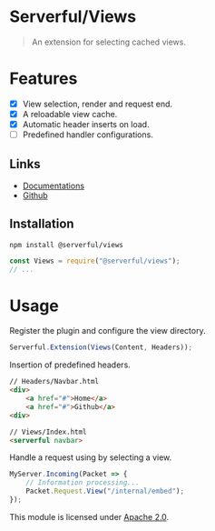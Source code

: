 
# Serverful/Views

> An extension for selecting cached views.


# Features
* [x] View selection, render and request end.
* [x] A reloadable view cache.
* [x] Automatic header inserts on load.
* [ ] Predefined handler configurations.

## Links
* [Documentations](https://github.com/ServerfulArch/Views/blob/master/Documentation/Index.md)
* [Github](https://github.com/Serverful/Views)

## Installation
`npm install @serverful/views`
```js
const Views = require("@serverful/views");
// ...
```


# Usage
Register the plugin and configure the view directory.
```js
Serverful.Extension(Views(Content, Headers));
```

Insertion of predefined headers.
```html
// Headers/Navbar.html
<div>
    <a href="#">Home</a>
    <a href="#">Github</a>
<div>

// Views/Index.html
<serverful navbar>
```

Handle a request using by selecting a view.
```js
MyServer.Incoming(Packet => {
    // Information processing...
    Packet.Request.View("/internal/embed");
});
```


This module is licensed under [Apache 2.0](http://www.apache.org/licenses/LICENSE-2.0).
